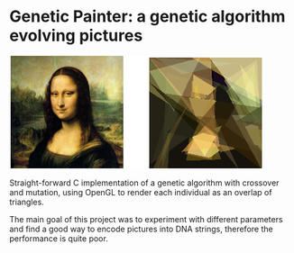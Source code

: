 # Genetic Painter: a genetic algorithm evolving pictures

![The Mona Lisa in 150 triangles](artwork/mona_gen.png)

Straight-forward C implementation of a genetic algorithm with crossover and
mutation, using OpenGL to render each individual as an overlap of triangles.

The main goal of this project was to experiment with different parameters and
find a good way to encode pictures into DNA strings, therefore the performance
is quite poor.

